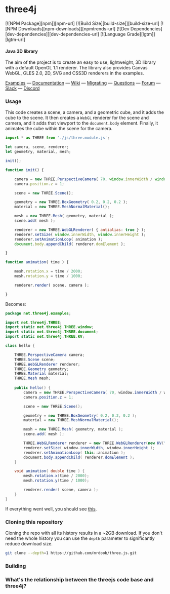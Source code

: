 three4j
========

[![NPM Package][npm]][npm-url]
[![Build Size][build-size]][build-size-url]
[![NPM Downloads][npm-downloads]][npmtrends-url]
[![Dev Dependencies][dev-dependencies]][dev-dependencies-url]
[![Language Grade][lgtm]][lgtm-url]

#### Java 3D library ####

The aim of the project is to create an easy to use, lightweight, 3D library with a default OpenGL 1.1 renderer. The library also provides Canvas WebGL, GLES 2.0, 2D, SVG and CSS3D renderers in the examples.

[Examples](http://threejs.org/examples/) &mdash;
[Documentation](http://threejs.org/docs/) &mdash;
[Wiki](https://github.com/mrdoob/three.js/wiki) &mdash;
[Migrating](https://github.com/mrdoob/three.js/wiki/Migration-Guide) &mdash;
[Questions](http://stackoverflow.com/questions/tagged/three.js) &mdash;
[Forum](https://discourse.threejs.org/) &mdash;
[Slack](https://join.slack.com/t/threejs/shared_invite/enQtMzYxMzczODM2OTgxLTQ1YmY4YTQxOTFjNDAzYmQ4NjU2YzRhNzliY2RiNDEyYjU2MjhhODgyYWQ5Y2MyZTU3MWNkOGVmOGRhOTQzYTk) &mdash;
[Discord](https://discordapp.com/invite/HF4UdyF)

### Usage ###

This code creates a scene, a camera, and a geometric cube, and it adds the cube to the scene. It then creates a `WebGL` renderer for the scene and camera, and it adds that viewport to the `document.body` element. Finally, it animates the cube within the scene for the camera.

```javascript
import * as THREE from './js/three.module.js';

let camera, scene, renderer;
let geometry, material, mesh;

init();

function init() {

	camera = new THREE.PerspectiveCamera( 70, window.innerWidth / window.innerHeight, 0.01, 10 );
	camera.position.z = 1;

	scene = new THREE.Scene();

	geometry = new THREE.BoxGeometry( 0.2, 0.2, 0.2 );
	material = new THREE.MeshNormalMaterial();

	mesh = new THREE.Mesh( geometry, material );
	scene.add( mesh );

	renderer = new THREE.WebGLRenderer( { antialias: true } );
	renderer.setSize( window.innerWidth, window.innerHeight );
	renderer.setAnimationLoop( animation );
	document.body.appendChild( renderer.domElement );

}

function animation( time ) {

	mesh.rotation.x = time / 2000;
	mesh.rotation.y = time / 1000;

	renderer.render( scene, camera );

}
```

Becomes:

```java
package net.three4j.examples;

import net.three4j.THREE;
import static net.three4j.THREE.window;
import static net.three4j.THREE.document;
import static net.three4j.THREE.KV;

class hello {

	THREE.PerspectiveCamera camera;
	THREE.Scene scene;
	THREE.WebGLRenderer renderer;
	THREE.Geometry geometry;
    THREE.Material material;
    THREE.Mesh mesh;
    
    public hello() {
        camera = new THREE.PerspectiveCamera( 70, window.innerWidth / window.innerHeight, 0.01, 10 );
        camera.position.z = 1;

        scene = new THREE.Scene();

        geometry = new THREE.BoxGeometry( 0.2, 0.2, 0.2 );
        material = new THREE.MeshNormalMaterial();

        mesh = new THREE.Mesh( geometry, material );
        scene.add( mesh );

        THREE.WebGLRenderer renderer = new THREE.WebGLRenderer(new KV("antialias", true));
        renderer.setSize( window.innerWidth, window.innerHeight );
        renderer.setAnimationLoop( this::animation );
        document.body.appendChild( renderer.domElement );
    }

    void animation( double time ) {
        mesh.rotation.x(time / 2000);
        mesh.rotation.y(time / 1000);

        renderer.render( scene, camera );
    }
}
```

If everything went well, you should see [this](https://jsfiddle.net/yf6nks2o/).



### Cloning this repository ###

Cloning the repo with all its history results in a ~2GB download. If you don't need the whole history you can use the `depth` parameter to significantly reduce download size.

```sh
git clone --depth=1 https://github.com/mrdoob/three.js.git
```



### Building



### What's the relationship between the threejs code base and three4j?

